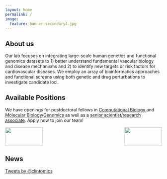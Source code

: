 ```yaml
---
layout: home
permalink: /
image:
  feature: banner-secondary4.jpg
---
```


<div class="tiles">

<div class="tile">
  <h2 class="post-title">About us</h2>
  <p class="post-excerpt">Our lab focuses on integrating large-scale human genetics and functional genomics datasets to 1) better understand fundamental vascular biology and disease mechanisms and 2) to identify new targets or risk factors for cardiovascular diseases. We employ an array of bioinformatics approaches and functional screens using both genetic and drug perturbations to investigate candidate loci.</p>
</div><!-- /.tile -->

<div class="tile">
  <h2 class="post-title">Available Positions</h2>
  <p class="post-excerpt">We have openings for postdoctoral fellows in <a href="http://clintmil.github.io/careers">Computational Biology </a> and <a href="http://clintmil.github.io/careers"> Molecular Biology/Genomics </a> as well as a <a href="http://clintmil.github.io/careers">senior scientist/research associate</a>. Apply now to join our team!</p> <img src = "https://clintmil.github.io/millerlab/images/University_Of_Virginia_Logo_08.png" height="60" width="120"> <img align = "right" src = "https://clintmil.github.io/millerlab/images/cphg_logo.jpg" height = "60" width="120">
  
</div><!-- /.tile -->

<div class="tile">
  <h2 class="post-title">News</h2>
<a class="twitter-timeline" href="https://twitter.com/clintomics" data-widget-id="338870296415174656">Tweets by @clintomics</a> <script>!function(d,s,id){var js,fjs=d.getElementsByTagName(s)[0],p=/^http:/.test(d.location)?'http':'https';if(!d.getElementById(id)){js=d.createElement(s);js.id=id;js.src=p+"://platform.twitter.com/widgets.js";fjs.parentNode.insertBefore(js,fjs);}}(document,"script","twitter-wjs");</script>
</div><!-- /.tile -->

</div><!-- /.tiles -->
